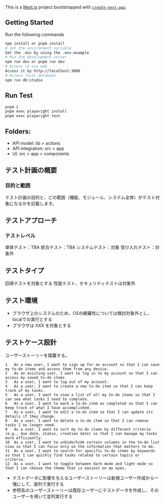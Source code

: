 This is a [Next.js](https://nextjs.org/) project bootstrapped with [`create-next-app`](https://github.com/vercel/next.js/tree/canary/packages/create-next-app).

## Getting Started
Run the following commands

```bash
npm install or pnpm install
# Set the environment variable
Set the .env by using the .env.example
# Run the development server
npm run dev or pnpm run dev
# Access it via web
Access it by http://localhost:3000 
# Access local database
npm run db:studio 
```

## Run Test

```bash
pnpm i
pnpm exec playwright install
pnpm exec playwright test
```

## Folders:
- API model: lib > actions 
- API integration: src > app 
- UI: src > app > components

## テスト計画の概要
### 目的と範囲 
テスト計画の目的と、どの範囲（機能、モジュール、システム全体）がテスト対象になるかを記載します。

## テストアプローチ
### テストレベル
単体テスト：TBA
統合テスト：TBA
システムテスト：対象
受け入れテスト：対象外

## テストタイプ
回帰テストを対象とする
性能テスト、セキュリティテストは対象外

## テスト環境
- ブラウザ上のシステムのため、OSの網羅性については検討対象外とし、localでの実行とする
- ブラウザは XXX を対象とする

## テストケース設計
ユーザーストーリーを踏襲する。
```
1	As a new user, I want to sign up for an account so that I can save my to-do items and access them from any device.
2	As an existing user, I want to log in to my account so that I can access my saved to-do items
3	As a user, I want to log out of my account.
4	As a user, I want to create a new to-do item so that I can keep track of my tasks.
5	As a user, I want to view a list of all my to-do items so that I can see what tasks I need to complete.
6	As a user, I want to mark a to-do item as completed so that I can keep track of what I have accomplished.
7	As a user, I want to edit a to-do item so that I can update its details if they change.
8	As a user, I want to delete a to-do item so that I can remove tasks I no longer need.
9	As a user, I want to sort my to-do items by different criteria (e.g., due date, status, creation date) so that I can manage my tasks more efficiently.
10	As a user, I want to unhide/hide certain columns in the to-do list view so that I can focus only on the information that matters to me.
11	As a user, I want to search for specific to-do items by keywords so that I can quickly find tasks related to certain topics or criteria.
12	As a user, I want to toggle between dark mode and light mode so that I can choose the theme that is easiest on my eyes.
```
- テストデータに影響を与えるユーザーストーリーは新規ユーザー作成から一塊にして、直列で実行する
- 参照系のユーザーストーリーは既存ユーザーにテストデータを作成し、そのユーザーを用いて並列実行する
